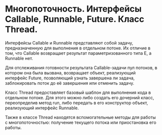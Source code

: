 # Многопоточность. Интерфейсы Callable, Runnable, Future. Класс Thread.

Интерфейсы Callable<E> и Runnable представляют собой задачу,
предназначенную для выполнения в отдельном потоке.
Их отличие в том, что Callable возвращает результат
параметризованного типа E, а Runnable нет.

Для отслеживания готовности результата Callable-задачи пул потоков,
в котором она была вызвана, возвращает объект,
реализующий интерфейс Future, позволяющий узнать завершена ли задача,
заблокировать поток до её завершения или отменить задачу.

Класс Thread предоставляет базовый шаблон для выполнения кода
в отдельном потоке. Для этого можно либо создать его дочерний класс,
переопределив метод run, либо передать в его конструктор объект,
реализующий интерфейс Runnable.

Также в классе Thread находятся вспомогательные методы для работы
с многопоточностью: получение текущего потока или приостановка
его работы.